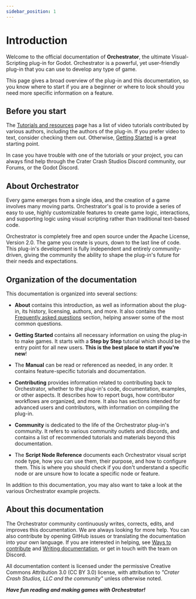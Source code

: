 ```yaml
---
sidebar_position: 1
---
```


# Introduction

Welcome to the official documentation of **Orchestrator**, the ultimate Visual-Scripting plug-in for Godot.
Orchestrator is a powerful, yet user-friendly plug-in that you can use to develop any type of game.

This page gives a broad overview of the plug-in and this documentation, so you know where to start if you are a beginner or where to look should you need more specific information on a feature.

## Before you start

The [Tutorials and resources](../community/tutorials-and-resources) page has a list of video tutorials contributed by various authors, including the authors of the plug-in.
If you prefer video to text, consider checking them out.
Otherwise, [Getting Started](../getting-started/introduction) is a great starting point.

In case you have trouble with one of the tutorials or your project, you can always find help through the Crater Crash Studios Discord community, our Forums, or the Godot Discord.

## About Orchestrator

Every game emerges from a single idea, and the creation of a game involves many moving parts.
Orchestrator's goal is to provide a series of easy to use, highly customizable features to create game logic, interactions, and supporting logic using visual scripting rather than traditional text-based code.

Orchestrator is completely free and open source under the <ExternalLink href="https://www.apache.org/licenses/LICENSE-2.0">Apache License, Version 2.0</ExternalLink>.
The game you create is yours, down to the last line of code.
This plug-in's development is fully independent and entirely community-driven, giving the community the ability to shape the plug-in's future for their needs and expectations.

## Organization of the documentation

This documentation is organized into several sections:

* **About** contains this introduction, as well as information about the plug-in, its history, licensing, authors, and more.
It also contains the [Frequently asked questions](../about/faq) section, helping answer some of the most common questions.

* **Getting Started** contains all necessary information on using the plug-in to make games.
It starts with a **Step by Step** tutorial which should be the entry point for all new users.
**This is the best place to start if you're new**!

* The **Manual** can be read or referenced as needed, in any order.
It contains feature-specific tutorials and documentation.

* **Contributing** provides information related to contributing back to Orchestrator, whether to the plug-in's code, documentation, examples, or other aspects.
It describes how to report bugs, how contributor workflows are organized, and more.
It also has sections intended for advanced users and contributors, with information on compiling the plug-in.

* **Community** is dedicated to the life of the Orchestrator plug-in's community.
It refers to various community outlets and discords, and contains a list of recommended tutorials and materials beyond this documentation.

* The **Script Node Reference** documents each Orchestrator visual script node type, how you can use them, their purpose, and how to configure them.
This is where you should check if you don't understand a specific node or are unsure how to locate a specific node or feature.

In addition to this documentation, you may also want to take a look at the various <ExternalLink href="https://github.com/CraterCrash/godot-orchestrator-examples">Orchestrator example projects</ExternalLink>.

## About this documentation

The Orchestrator community continuously writes, corrects, edits, and improves this documentation.
We are always looking for more help.
You can also contribute by opening GitHub issues or translating the documentation into your own language.
If you are interested in helping, see [Ways to contribute](../contributing/ways-to-contribute) and [Writing documentation](../contributing/writing-documentation), or get in touch with the team on <ExternalLink href="https://discord.gg/wYQpvuYDhT">Discord</ExternalLink>.

All documentation content is licensed under the permissive Creative Commons Attribution 3.0 (<ExternalLink href="https://creativecommons.org/licenses/by/3.0/">CC BY 3.0</ExternalLink>) license, with attribution to *"Crater Crash Studios, LLC and the community"* unless otherwise noted.

***Have fun reading and making games with Orchestrator!***


